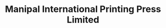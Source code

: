 ---
title: "Manipal International Printing Press Limited"
url: /athi-river/manipal-international-printing-press-limited/
shop: electronics
---